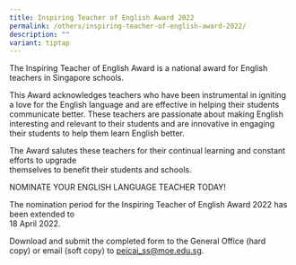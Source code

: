 ```yaml
---
title: Inspiring Teacher of English Award 2022
permalink: /others/inspiring-teacher-of-english-award-2022/
description: ""
variant: tiptap
---
```

<p>The Inspiring Teacher of English Award is a national award for English
teachers in Singapore schools.</p>
<p>This Award acknowledges teachers who have been instrumental in igniting
a love for the English language and are effective in helping their students
communicate better. These teachers are passionate about making English
interesting and relevant to their students and are innovative in engaging
their students to help them learn English better.</p>
<p>The Award salutes these teachers for their continual learning and constant
efforts to upgrade
<br>themselves to benefit their students and schools.</p>
<p>NOMINATE YOUR ENGLISH LANGUAGE TEACHER TODAY!</p>
<p>The nomination period for the Inspiring Teacher of English Award 2022
has been extended to
<br>18 April 2022.</p>
<p>Download and submit the completed form to the General Office (hard
<br>copy) or email (soft copy) to&nbsp;<a href="mailto:peicai_ss@moe.edu.sg" rel="noopener noreferrer nofollow" target="">peicai_ss@moe.edu.sg</a>.</p>
<p></p>